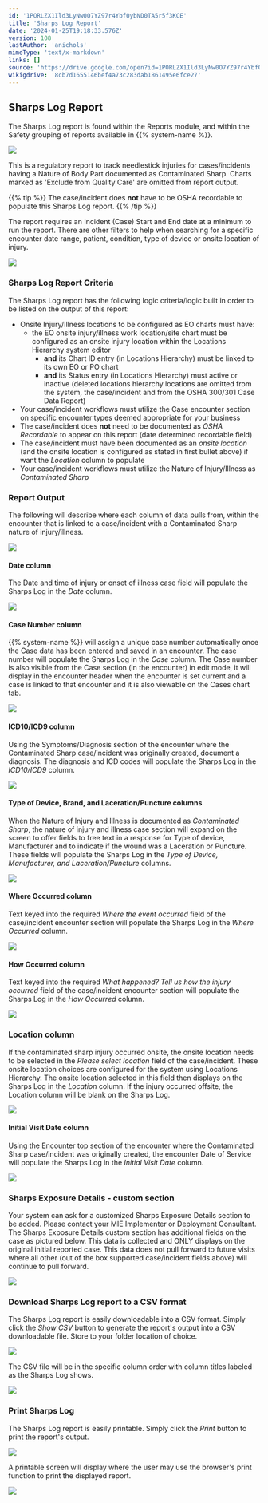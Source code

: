 ```yaml
---
id: '1PORLZX1Ild3LyNw0O7YZ97r4Ybf0ybND0TA5r5f3KCE'
title: 'Sharps Log Report'
date: '2024-01-25T19:18:33.576Z'
version: 108
lastAuthor: 'anichols'
mimeType: 'text/x-markdown'
links: []
source: 'https://drive.google.com/open?id=1PORLZX1Ild3LyNw0O7YZ97r4Ybf0ybND0TA5r5f3KCE'
wikigdrive: '8cb7d1655146bef4a73c283dab1861495e6fce27'
---
```

## Sharps Log Report

The Sharps Log report is found within the Reports module, and within the Safety grouping of reports available in {{% system-name %}}.

![](../sharps-log-report.assets/46ccf93b18dd7d0c582ed235f1cd1b2c.png)

This is a regulatory report to track needlestick injuries for cases/incidents having a Nature of Body Part documented as Contaminated Sharp.  Charts marked as 'Exclude from Quality Care' are omitted from report output.

{{% tip %}}
The case/incident does **not** have to be OSHA recordable to populate this Sharps Log report.
{{% /tip %}}

The report requires an Incident (Case) Start and End date at a minimum to run the report. There are other filters to help when searching for a specific encounter date range, patient, condition, type of device or onsite location of injury.

![](../sharps-log-report.assets/91ca4f6ca1f303715dfa262e11066266.png)

### Sharps Log Report Criteria

The Sharps Log report has the following logic criteria/logic built in order to be listed on the output of this report:

* Onsite Injury/Illness locations to be configured as EO charts must have:
    * the EO onsite injury/illness work location/site chart must be configured as an onsite injury location within the Locations Hierarchy system editor
        * <strong>and</strong> its Chart ID entry (in Locations Hierarchy) must be linked to its own EO or PO chart
        * <strong>and</strong> its Status entry (in Locations Hierarchy) must active or inactive (deleted locations hierarchy locations are omitted from the system, the case/incident and from the OSHA 300/301 Case Data Report)
* Your case/incident workflows must utilize the Case encounter section on specific encounter types deemed appropriate for your business
* The case/incident does <strong>not</strong> need to be documented as <em>OSHA Recordable</em> to appear on this report (date determined recordable field)
* The case/incident must have been documented as an <em>onsite location</em> (and the onsite location is configured as stated in first bullet above) if want the <em>Location</em> column to populate
* Your case/incident workflows must utilize the Nature of Injury/Illness as <em>Contaminated Sharp</em>

### Report Output

The following will describe where each column of data pulls from, within the encounter that is linked to a case/incident with a Contaminated Sharp nature of injury/illness.

![](../sharps-log-report.assets/4f795c661e75441678e42791419fa157.png)

#### Date column

The Date and time of injury or onset of illness case field will populate the Sharps Log in the *Date* column.

![](../sharps-log-report.assets/e8c4c09e6a5e77f2c76784f497399cc5.png)

#### Case Number column

{{% system-name %}} will assign a unique case number automatically once the Case data has been entered and saved in an encounter. The case number will populate the Sharps Log in the *Case* column.  The Case number is also visible from the Case section (in the encounter) in edit mode, it will display in the encounter header when the encounter is set current and a case is linked to that encounter and it is also viewable on the Cases chart tab.

![](../sharps-log-report.assets/6e8bd0942f5f5857434b95316092b898.png)

#### ICD10/ICD9 column

Using the Symptoms/Diagnosis section of the encounter where the Contaminated Sharp case/incident was originally created, document a diagnosis.  The diagnosis and ICD codes will populate the Sharps Log in the *ICD10/ICD9* column.

![](../sharps-log-report.assets/121a05dc3785e1f745f8c0565c828285.png)

#### Type of Device, Brand, and Laceration/Puncture columns

When the Nature of Injury and Illness is documented as *Contaminated Sharp*, the nature of injury and illness case section will expand on the screen to offer fields to free text in a response for Type of device, Manufacturer and to indicate if the wound was a Laceration or Puncture. These fields will populate the Sharps Log in the *Type of Device, Manufacturer, and Laceration/Puncture* columns.

![](../sharps-log-report.assets/0ef9f336dd93fa5b5f70be2da6e5ab7f.png)

#### Where Occurred column

Text keyed into the required *Where the event occurred* field of the case/incident encounter section will populate the Sharps Log in the *Where Occurred* column.

![](../sharps-log-report.assets/3febc32543e867b826098bb9c6ae4581.png)

#### How Occurred column

Text keyed into the required *What happened? Tell us how the injury occurred* field of the case/incident encounter section will populate the Sharps Log in the *How Occurred* column.

![](../sharps-log-report.assets/5d7a947142f6e8b850c7e5d7fc1bb94d.png)

### Location column

If the contaminated sharp injury occurred onsite, the onsite location needs to be selected in the *Please select location* field of the case/incident.  These onsite location choices are configured for the system using Locations Hierarchy.  The onsite location selected in this field then displays on the Sharps Log in the *Location* column.  If the injury occurred offsite, the Location column will be blank on the Sharps Log.

![](../sharps-log-report.assets/6580dac3b2a62120ed16ca4efc1a445f.png)

#### Initial Visit Date column

Using the Encounter top section of the encounter where the Contaminated Sharp case/incident was originally created, the encounter Date of Service will populate the Sharps Log in the *Initial Visit Date* column.

![](../sharps-log-report.assets/de5e52e12584d3ab34971e2339270315.png)

### Sharps Exposure Details - custom section

Your system can ask for a customized Sharps Exposure Details section to be added.  Please contact your MIE Implementer or Deployment Consultant.  The Sharps Exposure Details custom section has additional fields on the case as pictured below. This data is collected and ONLY displays on the original initial reported case. This data does not pull forward to future visits where all other (out of the box supported case/incident fields above) will continue to pull forward.

![](../sharps-log-report.assets/1635ebe060d49d3fa5d3834997905d75.png)

### Download Sharps Log report to a CSV format

The Sharps Log report is easily downloadable into a CSV format.  Simply click the *Show CSV* button to generate the report's output into a CSV downloadable file.  Store to your folder location of choice.

![](../sharps-log-report.assets/3ca44e4e9f63d5ea6a37b087808df12e.png)

The CSV file will be in the specific column order with column titles labeled as the Sharps Log shows.

![](../sharps-log-report.assets/f8aca1941b4e39eecd2c2ab423c7594a.png)

### Print Sharps Log

The Sharps Log report is easily printable. Simply click the *Print* button to print the report's output.

![](../sharps-log-report.assets/48632aa3d36571ec5f8d3f4d29ce337c.png)

A printable screen will display where the user may use the browser's print function to print the displayed report.

![](../sharps-log-report.assets/1f78605cd704c0d8df2adef2fe953386.png)
